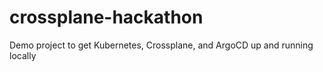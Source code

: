 # crossplane-hackathon
Demo project to get Kubernetes, Crossplane, and ArgoCD up and running locally
